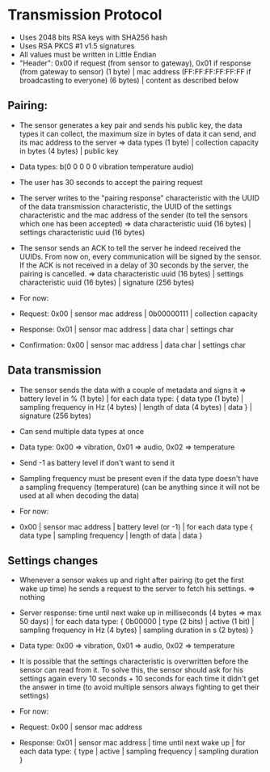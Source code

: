 # Transmission Protocol

- Uses 2048 bits RSA keys with SHA256 hash
- Uses RSA PKCS #1 v1.5 signatures
- All values must be written in Little Endian
- "Header": 0x00 if request (from sensor to gateway), 0x01 if response (from gateway to sensor) (1 byte) | mac address (FF:FF:FF:FF:FF:FF if broadcasting to everyone) (6 bytes) | content as described below

## Pairing:

- The sensor generates a key pair and sends his public key, the data types it can collect, the maximum size in bytes of data it can send, and its mac address to the server => data types (1 byte) | collection capacity in bytes (4 bytes) | public key
- Data types: b(0 0 0 0 0 vibration temperature audio)
- The user has 30 seconds to accept the pairing request
- The server writes to the "pairing response" characteristic with the UUID of the data transmission characteristic, the UUID of the settings characteristic and the mac address of the sender (to tell the sensors which one has been accepted) => data characteristic uuid (16 bytes) | settings characteristic uuid (16 bytes)
- The sensor sends an ACK to tell the server he indeed received the UUIDs. From now on, every communication will be signed by the sensor. If the ACK is not received in a delay of 30 seconds by the server, the pairing is cancelled. => data characteristic uuid (16 bytes) | settings characteristic uuid (16 bytes) | signature (256 bytes)

- For now:
- Request: 0x00 | sensor mac address | 0b00000111 | collection capacity
- Response: 0x01 | sensor mac address | data char | settings char
- Confirmation: 0x00 | sensor mac address | data char | settings char

## Data transmission

- The sensor sends the data with a couple of metadata and signs it => battery level in % (1 byte) | for each data type: { data type (1 byte) | sampling frequency in Hz (4 bytes) | length of data (4 bytes) | data } | signature (256 bytes)
- Can send multiple data types at once
- Data type: 0x00 => vibration, 0x01 => audio, 0x02 => temperature
- Send -1 as battery level if don't want to send it
- Sampling frequency must be present even if the data type doesn't have a sampling frequency (temperature) (can be anything since it will not be used at all when decoding the data)

- For now:
- 0x00 | sensor mac address | battery level (or -1) | for each data type { data type | sampling frequency | length of data | data }

## Settings changes

- Whenever a sensor wakes up and right after pairing (to get the first wake up time) he sends a request to the server to fetch his settings. => nothing
- Server response: time until next wake up in milliseconds (4 bytes => max 50 days) | for each data type: { 0b00000 | type (2 bits) | active (1 bit) | sampling frequency in Hz (4 bytes) | sampling duration in s (2 bytes) }
- Data type: 0x00 => vibration, 0x01 => audio, 0x02 => temperature
- It is possible that the settings characteristic is overwritten before the sensor can read from it. To solve this, the sensor should ask for his settings again every 10 seconds + 10 seconds for each time it didn't get the answer in time (to avoid multiple sensors always fighting to get their settings)

- For now:
- Request: 0x00 | sensor mac address
- Response: 0x01 | sensor mac address | time until next wake up | for each data type: { type | active | sampling frequency | sampling duration }
